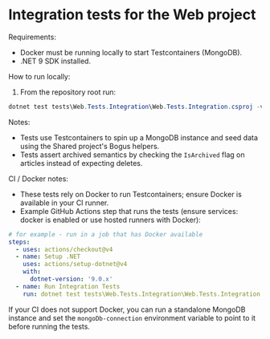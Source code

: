 # Integration tests for the Web project

Requirements:

- Docker must be running locally to start Testcontainers (MongoDB).
- .NET 9 SDK installed.

How to run locally:

1. From the repository root run:

```powershell
dotnet test tests\Web.Tests.Integration\Web.Tests.Integration.csproj -v minimal
```

Notes:

- Tests use Testcontainers to spin up a MongoDB instance and seed data using the Shared project's Bogus helpers.
- Tests assert archived semantics by checking the `IsArchived` flag on articles instead of expecting deletes.

CI / Docker notes:

- These tests rely on Docker to run Testcontainers; ensure Docker is available in your CI runner.
- Example GitHub Actions step that runs the tests (ensure services: docker is enabled or use hosted runners with
  Docker):

```yaml
# for example - run in a job that has Docker available
steps:
  - uses: actions/checkout@v4
  - name: Setup .NET
    uses: actions/setup-dotnet@v4
    with:
      dotnet-version: '9.0.x'
  - name: Run Integration Tests
    run: dotnet test tests\Web.Tests.Integration\Web.Tests.Integration.csproj -v minimal
```

If your CI does not support Docker, you can run a standalone MongoDB instance and set the `mongoDb-connection`
environment variable to point to it before running the tests.